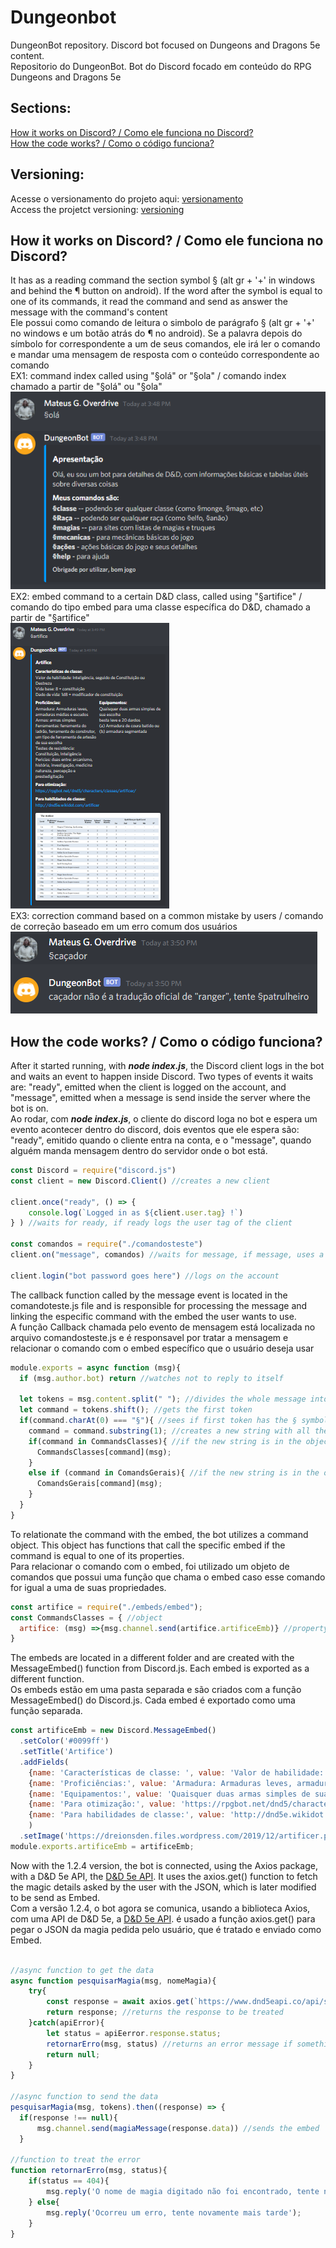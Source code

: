 # Dungeonbot
DungeonBot repository. Discord bot focused on Dungeons and Dragons 5e content.  
Repositorio do DungeonBot. Bot do Discord focado em conteúdo do RPG Dungeons and Dragons 5e

## Sections:
[How it works on Discord? / Como ele funciona no Discord?](#how-it-works-on-discord?--como-ele-funciona-no-discord?)  
[How the code works? / Como o código funciona?](#how-the-code-works?--como-o-código-funciona?)

## Versioning:
Acesse o versionamento do projeto aqui: [versionamento](versioning.md)  
Access the projetct versioning: [versioning](versioning.md)  

## How it works on Discord? / Como ele funciona no Discord?
It has as a reading command the section symbol § (alt gr + '+' in windows and behind the ¶ button on android).
If the word after the symbol is equal to one of its commands, it read the command and send as answer the message with the command's content  
Ele possui como comando de leitura o simbolo de parágrafo § (alt gr + '+' no windows e um botão atrás do ¶ no android). 
Se a palavra depois do símbolo for correspondente a um de seus comandos, ele irá ler o comando e mandar uma mensagem de resposta com o conteúdo correspondente ao comando  
EX1: command index called using "§olá" or "§ola" / comando index chamado a partir de "§olá" ou "§ola"
![exemplo ola](/imgs/Discordbot1.png)   
EX2: embed command to a certain D&D class, called using "§artifice" / comando do tipo embed para uma classe específica do D&D, chamado a partir de "§artifice"  
![exemplo embed](/imgs/Discordbot2.png)  
EX3: correction command based on a common mistake by users / comando de correção baseado em um erro comum dos usuários  
![exemplo correcao](/imgs/Discordbot3.png)  

## How the code works? / Como o código funciona?
After it started running, with **_node index.js_**, the Discord client logs in the bot and waits an event to happen inside Discord. Two types of events it waits are: "ready", emitted when the client is logged on the account, and "message", emitted when a message is send inside the server where the bot is on.  
Ao rodar, com **_node index.js_**, o cliente do discord loga no bot e espera um evento acontecer dentro do discord, dois eventos que ele espera são: "ready", emitido quando o cliente entra na conta, e o "message", quando alguém manda mensagem dentro do servidor onde o bot está.  
```javascript
const Discord = require("discord.js")
const client = new Discord.Client() //creates a new client

client.once("ready", () => {
    console.log(`Logged in as ${client.user.tag} !`)
} ) //waits for ready, if ready logs the user tag of the client

const comandos = require("./comandosteste") 
client.on("message", comandos) //waits for message, if message, uses a callback function located in the comandos.js file

client.login("bot password goes here") //logs on the account
```
The callback function called by the message event is located in the comandoteste.js file and is responsible for processing the message and linking the especific command with the embed the user wants to use.  
A função Callback chamada pelo evento de mensagem está localizada no arquivo comandosteste.js e é responsavel por tratar a mensagem e relacionar o comando com o embed específico que o usuário deseja usar  
```javascript
module.exports = async function (msg){
  if (msg.author.bot) return //watches not to reply to itself

  let tokens = msg.content.split(" "); //divides the whole message into small tokens
  let command = tokens.shift(); //gets the first token
  if(command.charAt(0) === "§"){ //sees if first token has the § symbol
    command = command.substring(1); //creates a new string with all the characters after §
    if(command in CommandsClasses){ //if the new string is in the object CommandsClasses, does the function inside it
      CommandsClasses[command](msg);
    }
    else if (command in ComandsGerais){ //if the new string is in the object ComandsGerais, does the function inside it
      ComandsGerais[command](msg);
    }
  }
}
```
To relationate the command with the embed, the bot utilizes a command object. This object has functions that call the specific embed if the command is equal to one of its properties.  
Para relacionar o comando com o embed, foi utilizado um objeto de comandos que possui uma função que chama o embed caso esse comando for igual a uma de suas propriedades. 
```javascript
const artifice = require("./embeds/embed"); 
const CommandsClasses = { //object
  artifice: (msg) =>{msg.channel.send(artifice.artificeEmb)} //property with a function related to the embed
}
```
The embeds are located in a different folder and are created with the MessageEmbed() function from Discord.js. Each embed is exported as a different function.  
Os embeds estão em uma pasta separada e são criados com a função MessageEmbed() do Discord.js. Cada embed é exportado como uma função separada.

```javascript
const artificeEmb = new Discord.MessageEmbed() 
  .setColor('#0099ff') 
  .setTitle('Artifice')
  .addFields(
    {name: 'Características de classe: ', value: 'Valor de habilidade: Inteligência, seguido de Constituição ou Destreza \n Vida base: 8 + constituição \n Dado de vida: 1d8 + modificador de constituição \n '},
    {name: 'Proficiências:', value: 'Armadura: Armaduras leves, armaduras médias e escudos \n Armas: armas simples \n Ferramentas: ferramenta do ladrão, ferramenta do construtor, um tipo de ferramenta de artesão de sua escolha \n Testes de resistência: Constituição, Inteligência \n Pericias: duas entre: arcanismo, história, investigação, medicina natureza, percepção e prestedigitação', inline: true},
    {name: 'Equipamentos:', value: 'Quaisquer duas armas simples de sua escolha \nbesta leve e 20 dardos \n(a) Armadura de coura batido ou (b) armadura segmentada ', inline: true},
    {name: 'Para otimização:', value: 'https://rpgbot.net/dnd5/characters/classes/artificer/'},
    {name: 'Para habilidades de classe:', value: 'http://dnd5e.wikidot.com/artificer'}
    )
  .setImage('https://dreionsden.files.wordpress.com/2019/12/artificer.png')
module.exports.artificeEmb = artificeEmb;
```

Now with the 1.2.4 version, the bot is connected, using the Axios package, with a D&D 5e API, the [D&D 5e API](https://www.dnd5eapi.co). It uses the axios.get() function to fetch the magic details asked by the user with the JSON, which is later modified to be send as Embed.  
Com a versão 1.2.4, o bot agora se comunica, usando a biblioteca Axios, com uma API de D&D 5e, a [D&D 5e API](https://www.dnd5eapi.co). é usado a função axios.get() para pegar o JSON da magia pedida pelo usuário, que é tratado e enviado como Embed.

```Javascript

//async function to get the data
async function pesquisarMagia(msg, nomeMagia){
    try{
        const response = await axios.get(`https://www.dnd5eapi.co/api/spells/${nomeMagia}`) //gets the data
        return response; //returns the response to be treated
    }catch(apiError){
        let status = apiEerror.response.status;
        retornarErro(msg, status) //returns an error message if something went wrong
        return null;
    }
}

//async function to send the data
pesquisarMagia(msg, tokens).then((response) => {
  if(response !== null){
      msg.channel.send(magiaMessage(response.data)) //sends the embed
  }

//function to treat the error
function retornarErro(msg, status){
    if(status == 404){
        msg.reply('O nome de magia digitado não foi encontrado, tente novamente de outra forma');
    } else{
        msg.reply('Ocorreu um erro, tente novamente mais tarde');
    }
}

```
